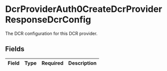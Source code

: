 # DcrProviderAuth0CreateDcrProviderResponseDcrConfig

The DCR configuration for this DCR provider.


## Fields

| Field       | Type        | Required    | Description |
| ----------- | ----------- | ----------- | ----------- |